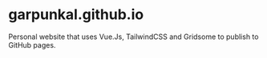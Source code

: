 # garpunkal.github.io

Personal website that uses Vue.Js, TailwindCSS and Gridsome to publish to GitHub pages.
